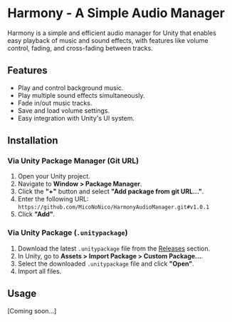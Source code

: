 # Harmony - A Simple Audio Manager

Harmony is a simple and efficient audio manager for Unity that enables easy playback of music and sound effects, with features like volume control, fading, and cross-fading between tracks.

## Features

- Play and control background music.
- Play multiple sound effects simultaneously.
- Fade in/out music tracks.
- Save and load volume settings.
- Easy integration with Unity's UI system.

## Installation

### Via Unity Package Manager (Git URL)

1. Open your Unity project.
2. Navigate to **Window > Package Manager**.
3. Click the **"+"** button and select **"Add package from git URL..."**.
4. Enter the following URL:
```https://github.com/MicoNoNico/HarmonyAudioManager.git#v1.0.1```
5. Click **"Add"**.

### Via Unity Package (`.unitypackage`)

1. Download the latest `.unitypackage` file from the [Releases](https://github.com/MicoNoNico/HarmonyAudioManager/releases) section.
2. In Unity, go to **Assets > Import Package > Custom Package...**.
3. Select the downloaded `.unitypackage` file and click **"Open"**.
4. Import all files.

## Usage

[Coming soon...]

